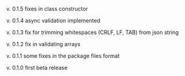 v. 0.1.5    fixes in class constructor

v. 0.1.4    async validation implemented

v. 0.1.3    fix for trimming whitespaces (CRLF, LF, TAB) from json string

v. 0.1.2    fix in validating arrays

v. 0.1.1    some fixes in the package files format

v. 0.1.0    first beta release
